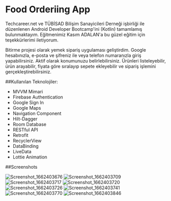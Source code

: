 # Food Orderiing App

Techcareer.net ve TÜBİSAD Bilişim Sanayicileri Derneği işbirliği ile düzenlenen Android Developer Bootcamp'ini (Kotlin) tamamlamış bulunmaktayım. Eğitmenimiz Kasım ADALAN'a bu güzel eğitim için teşekkürlerimi iletiyorum.

Bitirme projesi olarak yemek sipariş uygulaması geliştirdim. Google hesabınızla, e-posta ve şifreniz ile veya telefon numaranızla giriş yapabilirsiniz. Aktif olarak konumunuzu belirlebilirsiniz. Ürünleri listeleyebilir, ürün arayabilir, fiyata göre sıralayıp sepete ekleyebilir ve sipariş işlemini gerçekleştirebilirsiniz.

##Kullanılan Teknolojiler:
- MVVM Mimari
- Firebase Authentication
- Google Sign In
- Google Maps
- Navigation Component
- Hilt-Dagger
- Room Database
- RESTful API
- Retrofit
- RecyclerView
- DataBinding
- LiveData
- Lottie Animation


##Screenshots

![Screenshot_1662403676](https://user-images.githubusercontent.com/88112967/188502453-7a420d34-69be-422a-b368-0dd0a6642401.png)
![Screenshot_1662403709](https://user-images.githubusercontent.com/88112967/188502455-e0b49945-f832-40c8-be02-fa3135274611.png)
![Screenshot_1662403717](https://user-images.githubusercontent.com/88112967/188502457-cbea70fc-67a8-435a-9293-9e2ad7961379.png)
![Screenshot_1662403720](https://user-images.githubusercontent.com/88112967/188502459-e75f3f87-e4fb-4afd-80c3-30b158f3858d.png)
![Screenshot_1662403726](https://user-images.githubusercontent.com/88112967/188502460-6ec3af38-b900-411e-93cf-01ebbc805364.png)
![Screenshot_1662403741](https://user-images.githubusercontent.com/88112967/188502463-38178180-77bb-4991-b2a4-810f00f0181f.png)
![Screenshot_1662403770](https://user-images.githubusercontent.com/88112967/188502464-b7c30e9e-8a98-44b8-a46e-7cd42760c0f8.png)
![Screenshot_1662403846](https://user-images.githubusercontent.com/88112967/188502467-b0420e8b-9ab6-4fec-aa61-151517da5b25.png)
